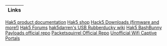 Links|
-|
[Hak5 product documentation](https://docs.hak5.org/hc/en-us)
[Hak5 shop](https://shop.hak5.org/)
[Hack5 Downloads (firmware and more!)](https://downloads.hak5.org/)
[Hak5 Forums](https://forums.hak5.org/)
[hak5darren's USB Rubberducky wiki](https://github.com/hak5darren/USB-Rubber-Ducky/wiki)
[Hak5 BashBunny Payloads official repo](https://github.com/hak5/bashbunny-payloads)
[Packetsquirrel Official Repo](https://github.com/hak5/packetsquirrel-payloads)
[Unofficial Wifi Captive Portals](https://github.com/kbeflo/evilportals)
